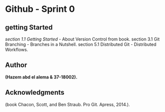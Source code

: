 # Github - Sprint 0

## getting Started
*section 1.1 Getting Started* - About Version Control from
book.
 section 3.1 Git Branching - Branches in a Nutshell.
 section 5.1 Distributed Git - Distributed Workflows.

## Author
  **(Hazem abd el alema  & 37-18002).**

## Acknowledgments
  (book Chacon, Scott, and Ben Straub. Pro Git. Apress,
2014.).
